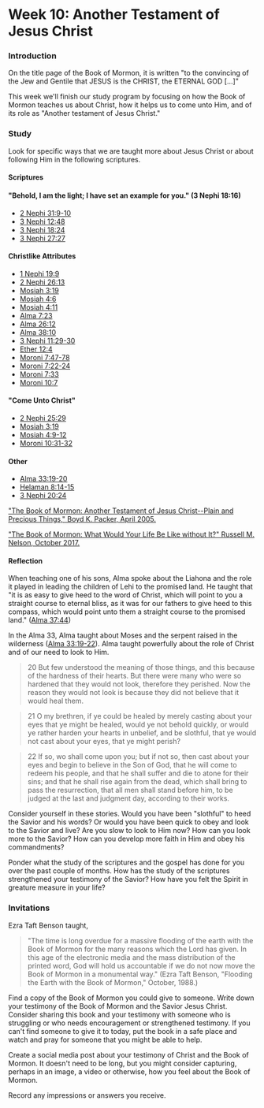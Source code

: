 # Week 10: Another Testament of Jesus Christ

### Introduction

On the title page of the Book of Mormon, it is written "to the convincing of the Jew and Gentile that JESUS is the CHRIST, the ETERNAL GOD [...]"

This week we'll finish our study program by focusing on how the Book of Mormon teaches us about Christ, how it helps us to come unto Him, and of its role as "Another testament of Jesus Christ."

### Study

Look for specific ways that we are taught more about Jesus Christ or about following Him in the following scriptures.

#### Scriptures

#### "Behold, I am the light; I have set an example for you." (3 Nephi 18:16)

* [2 Nephi 31:9-10](https://www.lds.org/scriptures/bofm/2-ne/31.9-10)
* [3 Nephi 12:48](https://www.lds.org/scriptures/bofm/3-ne/12.48)
* [3 Nephi 18:24](https://www.lds.org/scriptures/bofm/3-ne/18.24)
* [3 Nephi 27:27](https://www.lds.org/scriptures/bofm/3-ne/27.27)

#### Christlike Attributes

* [1 Nephi 19:9](https://www.lds.org/scriptures/bofm/1-ne/19.9)
* [2 Nephi 26:13](https://www.lds.org/scriptures/bofm/2-ne/26.13)
* [Mosiah 3:19](https://www.lds.org/scriptures/bofm/mosiah/3.19)
* [Mosiah 4:6](https://www.lds.org/scriptures/bofm/mosiah/4.6-12)
* [Mosiah 4:11](https://www.lds.org/scriptures/bofm/mosiah/4.11)
* [Alma 7:23](https://www.lds.org/scriptures/bofm/alma/7.23)
* [Alma 26:12](https://www.lds.org/scriptures/bofm/alma/26.12)
* [Alma 38:10](https://www.lds.org/scriptures/bofm/alma/38.10)
* [3 Nephi 11:29-30](https://www.lds.org/scriptures/bofm/3-ne/11.29-30)
* [Ether 12:4](https://www.lds.org/scriptures/bofm/ether/12.4)
* [Moroni 7:47-78](https://www.lds.org/scriptures/bofm/moro/7.47-48)
* [Moroni 7:22-24](https://www.lds.org/scriptures/bofm/moro/7.22-24)
* [Moroni 7:33](https://www.lds.org/scriptures/bofm/moro/7.33)
* [Moroni 10:7](https://www.lds.org/scriptures/bofm/moro/10.7)

#### "Come Unto Christ"

* [2 Nephi 25:29](https://www.lds.org/scriptures/bofm/2-ne/25.29)
* [Mosiah 3:19](https://www.lds.org/scriptures/bofm/mosiah/3.19)
* [Mosiah 4:9-12](https://www.lds.org/scriptures/bofm/mosiah/4.9-12)
* [Moroni 10:31-32](https://www.lds.org/scriptures/bofm/moro/10.31-32)

#### Other

* [Alma 33:19-20](https://www.lds.org/scriptures/bofm/alma/33.19-20)
* [Helaman 8:14-15](https://www.lds.org/scriptures/bofm/hel/8.14-15)
* [3 Nephi 20:24](https://www.lds.org/scriptures/bofm/3-ne/20.24)

["The Book of Mormon: Another Testament of Jesus Christ--Plain and Precious Things," Boyd K. Packer, April 2005.](https://www.lds.org/general-conference/2005/04/the-book-of-mormon-another-testament-of-jesus-christ-plain-and-precious-things?lang=eng)

["The Book of Mormon: What Would Your Life Be Like without It?" Russell M. Nelson, October 2017.](https://www.lds.org/general-conference/2017/10/the-book-of-mormon-what-would-your-life-be-like-without-it?lang=eng)

#### Reflection

When teaching one of his sons, Alma spoke about the Liahona and the role it played in leading the children of Lehi to the promised land. He taught that "it is as easy to give heed to the word of Christ, which will point to you a straight course to eternal bliss, as it was for our fathers to give heed to this compass, which would point unto them a straight course to the promised land." ([Alma 37:44](https://www.lds.org/scriptures/bofm/alma/37.44))

In the Alma 33, Alma taught about Moses and the serpent raised in the wilderness ([Alma 33:19-22](https://www.lds.org/scriptures/bofm/alma/33.19-22)). Alma taught powerfully about the role of Christ and of our need to look to Him.

> 20 But few understood the meaning of those things, and this because of the hardness of their hearts. But there were many who were so hardened that they would not look, therefore they perished. Now the reason they would not look is because they did not believe that it would heal them.

> 21 O my brethren, if ye could be healed by merely casting about your eyes that ye might be healed, would ye not behold quickly, or would ye rather harden your hearts in unbelief, and be slothful, that ye would not cast about your eyes, that ye might perish?

> 22 If so, wo shall come upon you; but if not so, then cast about your eyes and begin to believe in the Son of God, that he will come to redeem his people, and that he shall suffer and die to atone for their sins; and that he shall rise again from the dead, which shall bring to pass the resurrection, that all men shall stand before him, to be judged at the last and judgment day, according to their works.

Consider yourself in these stories. Would you have been "slothful" to heed the Savior and his words? Or would you have been quick to obey and look to the Savior and live? Are you slow to look to Him now? How can you look more to the Savior? How can you develop more faith in Him and obey his commandments?

Ponder what the study of the scriptures and the gospel has done for you over the past couple of months. How has the study of the scriptures strengthened your testimony of the Savior? How have you felt the Spirit in greature measure in your life?

### Invitations

Ezra Taft Benson taught, 

> "The time is long overdue for a massive flooding of the earth with the Book of Mormon for the many reasons which the Lord has given. In this age of the electronic media and the mass distribution of the printed word, God will hold us accountable if we do not now move the Book of Mormon in a monumental way." (Ezra Taft Benson, "Flooding the Earth with the Book of Mormon," October, 1988.)

Find a copy of the Book of Mormon you could give to someone. Write down your testimony of the Book of Mormon and the Savior Jesus Christ. Consider sharing this book and your testimony with someone who is struggling or who needs encouragement or strengthened testimony. If you can't find someone to give it to today, put the book in a safe place and watch and pray for someone that you might be able to help.

Create a social media post about your testimony of Christ and the Book of Mormon. It doesn't need to be long, but you might consider capturing, perhaps in an image, a video or otherwise, how you feel about the Book of Mormon. 

Record any impressions or answers you receive.
